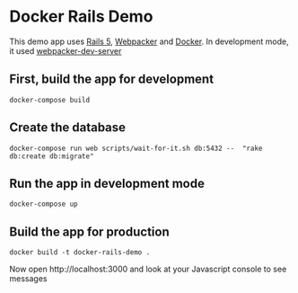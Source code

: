 # Docker Rails Demo
This demo app uses [Rails 5](https://rubyonrails.org/), [Webpacker](https://github.com/rails/webpacker) and [Docker](https://www.docker.com/). In development mode, it used [webpacker-dev-server](https://github.com/webpack/webpack-dev-server)

## First, build the app for development
`docker-compose build`

## Create the database
`docker-compose run web scripts/wait-for-it.sh db:5432 --  "rake db:create db:migrate"`

## Run the app in development mode
`docker-compose up`

## Build the app for production
`docker build -t docker-rails-demo .`

Now open http://localhost:3000 and look at your Javascript console to see messages
